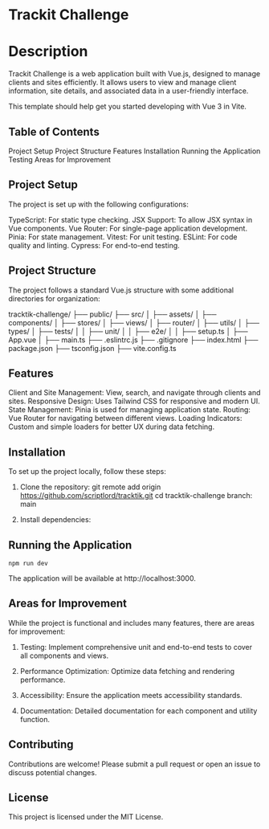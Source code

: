 # Trackit Challenge
# Description
Trackit Challenge is a web application built with Vue.js, designed to manage clients and sites efficiently. It allows users to view and manage client information, site details, and associated data in a user-friendly interface.

This template should help get you started developing with Vue 3 in Vite.

## Table of Contents
Project Setup
Project Structure
Features
Installation
Running the Application
Testing
Areas for Improvement

## Project Setup
The project is set up with the following configurations:

TypeScript: For static type checking.
JSX Support: To allow JSX syntax in Vue components.
Vue Router: For single-page application development.
Pinia: For state management.
Vitest: For unit testing.
ESLint: For code quality and linting.
Cypress: For end-to-end testing.

## Project Structure
The project follows a standard Vue.js structure with some additional directories for organization:

tracktik-challenge/
├── public/
├── src/
│   ├── assets/
│   ├── components/
│   ├── stores/
│   ├── views/
│   ├── router/
│   ├── utils/
│   ├── types/
│   ├── tests/
│   │   ├── unit/
│   │   ├── e2e/
│   │   ├── setup.ts
│   ├── App.vue
│   ├── main.ts
├── .eslintrc.js
├── .gitignore
├── index.html
├── package.json
├── tsconfig.json
├── vite.config.ts

## Features
Client and Site Management: View, search, and navigate through clients and sites.
Responsive Design: Uses Tailwind CSS for responsive and modern UI.
State Management: Pinia is used for managing application state.
Routing: Vue Router for navigating between different views.
Loading Indicators: Custom and simple loaders for better UX during data fetching.


## Installation
To set up the project locally, follow these steps:

 1. Clone the repository:
    git remote add origin https://github.com/scriptlord/tracktik.git
    cd tracktik-challenge
    branch: main

2. Install dependencies:

## Running the Application
    npm run dev

The application will be available at http://localhost:3000.



## Areas for Improvement
While the project is functional and includes many features, there are areas for improvement:

1. Testing: Implement comprehensive unit and end-to-end tests to cover all components and views.

2. Performance Optimization: Optimize data fetching and rendering performance.

3. Accessibility: Ensure the application meets accessibility standards.

4. Documentation: Detailed documentation for each component and utility function.


## Contributing
Contributions are welcome! Please submit a pull request or open an issue to discuss potential changes.

## License
This project is licensed under the MIT License.
